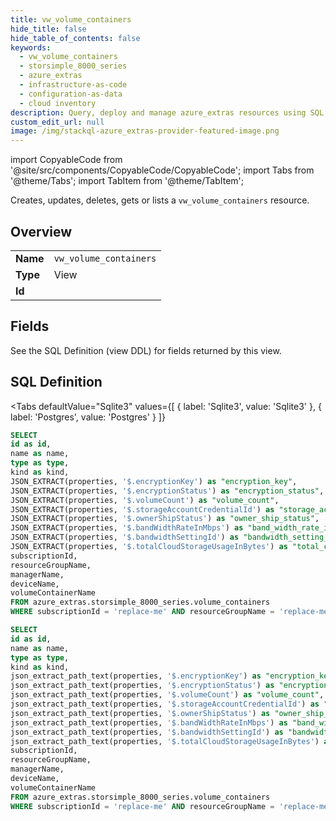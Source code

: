 ```yaml
--- 
title: vw_volume_containers
hide_title: false
hide_table_of_contents: false
keywords:
  - vw_volume_containers
  - storsimple_8000_series
  - azure_extras
  - infrastructure-as-code
  - configuration-as-data
  - cloud inventory
description: Query, deploy and manage azure_extras resources using SQL
custom_edit_url: null
image: /img/stackql-azure_extras-provider-featured-image.png
---
```


import CopyableCode from '@site/src/components/CopyableCode/CopyableCode';
import Tabs from '@theme/Tabs';
import TabItem from '@theme/TabItem';

Creates, updates, deletes, gets or lists a <code>vw_volume_containers</code> resource.

## Overview
<table><tbody>
<tr><td><b>Name</b></td><td><code>vw_volume_containers</code></td></tr>
<tr><td><b>Type</b></td><td>View</td></tr>
<tr><td><b>Id</b></td><td><CopyableCode code="azure_extras.storsimple_8000_series.vw_volume_containers" /></td></tr>
</tbody></table>

## Fields

See the SQL Definition (view DDL) for fields returned by this view.

## SQL Definition

<Tabs
defaultValue="Sqlite3"
values={[
{ label: 'Sqlite3', value: 'Sqlite3' },
{ label: 'Postgres', value: 'Postgres' }
]}
>
<TabItem value="Sqlite3">

```sql
SELECT
id as id,
name as name,
type as type,
kind as kind,
JSON_EXTRACT(properties, '$.encryptionKey') as "encryption_key",
JSON_EXTRACT(properties, '$.encryptionStatus') as "encryption_status",
JSON_EXTRACT(properties, '$.volumeCount') as "volume_count",
JSON_EXTRACT(properties, '$.storageAccountCredentialId') as "storage_account_credential_id",
JSON_EXTRACT(properties, '$.ownerShipStatus') as "owner_ship_status",
JSON_EXTRACT(properties, '$.bandWidthRateInMbps') as "band_width_rate_in_mbps",
JSON_EXTRACT(properties, '$.bandwidthSettingId') as "bandwidth_setting_id",
JSON_EXTRACT(properties, '$.totalCloudStorageUsageInBytes') as "total_cloud_storage_usage_in_bytes",
subscriptionId,
resourceGroupName,
managerName,
deviceName,
volumeContainerName
FROM azure_extras.storsimple_8000_series.volume_containers
WHERE subscriptionId = 'replace-me' AND resourceGroupName = 'replace-me' AND managerName = 'replace-me' AND deviceName = 'replace-me';
```

</TabItem>
<TabItem value="Postgres">

```sql
SELECT
id as id,
name as name,
type as type,
kind as kind,
json_extract_path_text(properties, '$.encryptionKey') as "encryption_key",
json_extract_path_text(properties, '$.encryptionStatus') as "encryption_status",
json_extract_path_text(properties, '$.volumeCount') as "volume_count",
json_extract_path_text(properties, '$.storageAccountCredentialId') as "storage_account_credential_id",
json_extract_path_text(properties, '$.ownerShipStatus') as "owner_ship_status",
json_extract_path_text(properties, '$.bandWidthRateInMbps') as "band_width_rate_in_mbps",
json_extract_path_text(properties, '$.bandwidthSettingId') as "bandwidth_setting_id",
json_extract_path_text(properties, '$.totalCloudStorageUsageInBytes') as "total_cloud_storage_usage_in_bytes",
subscriptionId,
resourceGroupName,
managerName,
deviceName,
volumeContainerName
FROM azure_extras.storsimple_8000_series.volume_containers
WHERE subscriptionId = 'replace-me' AND resourceGroupName = 'replace-me' AND managerName = 'replace-me' AND deviceName = 'replace-me';
```

</TabItem>
</Tabs>
